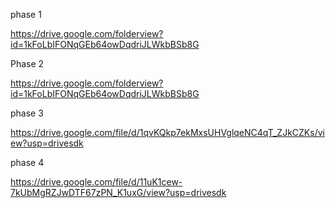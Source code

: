 phase 1

https://drive.google.com/folderview?id=1kFoLbIFONqGEb64owDqdriJLWkbBSb8G

Phase 2
 
https://drive.google.com/folderview?id=1kFoLbIFONqGEb64owDqdriJLWkbBSb8G

phase 3 

https://drive.google.com/file/d/1qvKQkp7ekMxsUHVglqeNC4qT_ZJkCZKs/view?usp=drivesdk

phase 4

https://drive.google.com/file/d/11uK1cew-7kUbMgRZJwDTF67zPN_K1uxG/view?usp=drivesdk
